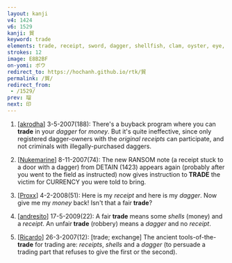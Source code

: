 ```yaml
---
layout: kanji
v4: 1424
v6: 1529
kanji: 貿
keyword: trade
elements: trade, receipt, sword, dagger, shellfish, clam, oyster, eye, animal legs, eight
strokes: 12
image: E8B2BF
on-yomi: ボウ
redirect_to: https://hochanh.github.io/rtk/貿
permalink: /貿/
redirect_from:
 - /1529/
prev: 瑠
next: 印
---
```


1) [<a href="http://kanji.koohii.com/profile/akrodha">akrodha</a>] 3-5-2007(188): There&#039;s a buyback program where you can<strong> trade</strong> in your <em>dagger</em> for <em>money</em>. But it&#039;s quite ineffective, since only registered dagger-owners with the <em>original receipts</em> can participate, and not criminals with illegally-purchased daggers.

2) [<a href="http://kanji.koohii.com/profile/Nukemarine">Nukemarine</a>] 8-11-2007(74): The new RANSOM note (a receipt stuck to a door with a dagger) from DETAIN (1423) appears again (probably after you went to the field as instructed) now gives instruction to<strong> TRADE</strong> the victim for CURRENCY you were told to bring.

3) [<a href="http://kanji.koohii.com/profile/Proxx">Proxx</a>] 4-2-2008(51): Here is my <em>receipt</em> and here is my <em>dagger</em>. Now give me my <em>money</em> back! Isn&#039;t that a fair<strong> trade</strong>?

4) [<a href="http://kanji.koohii.com/profile/andresito">andresito</a>] 17-5-2009(22): A fair<strong> trade</strong> means some <em>shells</em> (money) and a <em>receipt</em>. An unfair<strong> trade</strong> (robbery) means a <em>dagger</em> and no <em>receipt</em>.

5) [<a href="http://kanji.koohii.com/profile/Ricardo">Ricardo</a>] 26-3-2007(12): [trade; exchange] The ancient tools-of-the-<strong>trade</strong> for trading are: <em>receipts</em>, <em>shells</em> and a <em>dagger</em> (to persuade a trading part that refuses to give the first or the second).

